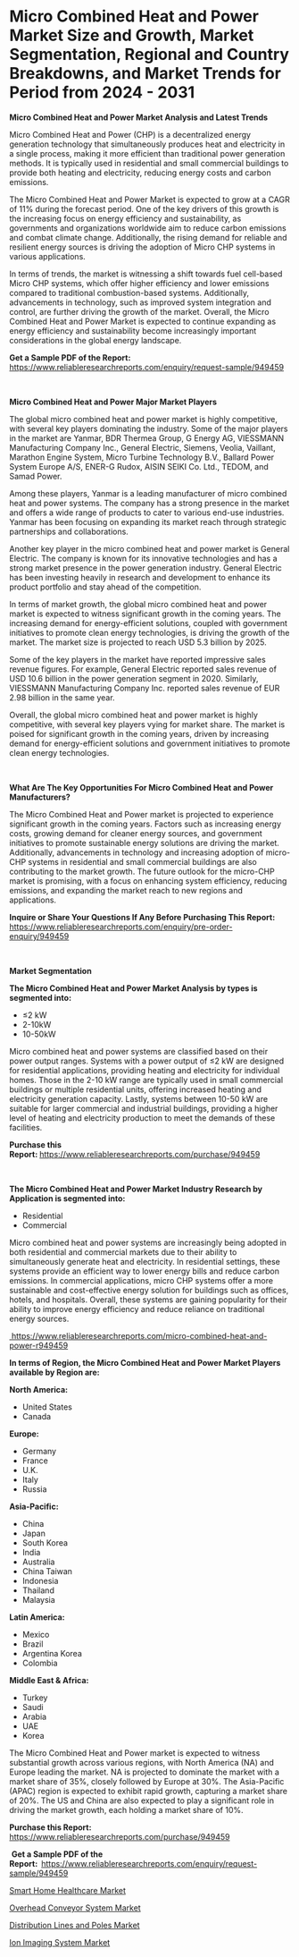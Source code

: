 <p><h1>Micro Combined Heat and Power Market Size and Growth, Market Segmentation, Regional and Country Breakdowns, and Market Trends for Period from 2024 -  2031</h1></p><p><strong>Micro Combined Heat and Power Market Analysis and Latest Trends</strong></p>
<p><p>Micro Combined Heat and Power (CHP) is a decentralized energy generation technology that simultaneously produces heat and electricity in a single process, making it more efficient than traditional power generation methods. It is typically used in residential and small commercial buildings to provide both heating and electricity, reducing energy costs and carbon emissions.</p><p>The Micro Combined Heat and Power Market is expected to grow at a CAGR of 11% during the forecast period. One of the key drivers of this growth is the increasing focus on energy efficiency and sustainability, as governments and organizations worldwide aim to reduce carbon emissions and combat climate change. Additionally, the rising demand for reliable and resilient energy sources is driving the adoption of Micro CHP systems in various applications.</p><p>In terms of trends, the market is witnessing a shift towards fuel cell-based Micro CHP systems, which offer higher efficiency and lower emissions compared to traditional combustion-based systems. Additionally, advancements in technology, such as improved system integration and control, are further driving the growth of the market. Overall, the Micro Combined Heat and Power Market is expected to continue expanding as energy efficiency and sustainability become increasingly important considerations in the global energy landscape.</p></p>
<p><strong>Get a Sample PDF of the Report:&nbsp;</strong> <a href="https://www.reliableresearchreports.com/enquiry/request-sample/949459">https://www.reliableresearchreports.com/enquiry/request-sample/949459</a></p>
<p>&nbsp;</p>
<p><strong>Micro Combined Heat and Power Major Market Players</strong></p>
<p><p>The global micro combined heat and power market is highly competitive, with several key players dominating the industry. Some of the major players in the market are Yanmar, BDR Thermea Group, G Energy AG, VIESSMANN Manufacturing Company Inc., General Electric, Siemens, Veolia, Vaillant, Marathon Engine System, Micro Turbine Technology B.V., Ballard Power System Europe A/S, ENER-G Rudox, AISIN SEIKI Co. Ltd., TEDOM, and Samad Power.</p><p>Among these players, Yanmar is a leading manufacturer of micro combined heat and power systems. The company has a strong presence in the market and offers a wide range of products to cater to various end-use industries. Yanmar has been focusing on expanding its market reach through strategic partnerships and collaborations.</p><p>Another key player in the micro combined heat and power market is General Electric. The company is known for its innovative technologies and has a strong market presence in the power generation industry. General Electric has been investing heavily in research and development to enhance its product portfolio and stay ahead of the competition.</p><p>In terms of market growth, the global micro combined heat and power market is expected to witness significant growth in the coming years. The increasing demand for energy-efficient solutions, coupled with government initiatives to promote clean energy technologies, is driving the growth of the market. The market size is projected to reach USD 5.3 billion by 2025.</p><p>Some of the key players in the market have reported impressive sales revenue figures. For example, General Electric reported sales revenue of USD 10.6 billion in the power generation segment in 2020. Similarly, VIESSMANN Manufacturing Company Inc. reported sales revenue of EUR 2.98 billion in the same year.</p><p>Overall, the global micro combined heat and power market is highly competitive, with several key players vying for market share. The market is poised for significant growth in the coming years, driven by increasing demand for energy-efficient solutions and government initiatives to promote clean energy technologies.</p></p>
<p>&nbsp;</p>
<p><strong>What Are The Key Opportunities For Micro Combined Heat and Power Manufacturers?</strong></p>
<p><p>The Micro Combined Heat and Power market is projected to experience significant growth in the coming years. Factors such as increasing energy costs, growing demand for cleaner energy sources, and government initiatives to promote sustainable energy solutions are driving the market. Additionally, advancements in technology and increasing adoption of micro-CHP systems in residential and small commercial buildings are also contributing to the market growth. The future outlook for the micro-CHP market is promising, with a focus on enhancing system efficiency, reducing emissions, and expanding the market reach to new regions and applications.</p></p>
<p><strong>Inquire or Share Your Questions If Any Before Purchasing This Report:</strong> <a href="https://www.reliableresearchreports.com/enquiry/pre-order-enquiry/949459">https://www.reliableresearchreports.com/enquiry/pre-order-enquiry/949459</a></p>
<p>&nbsp;</p>
<p><strong>Market Segmentation</strong></p>
<p><strong>The Micro Combined Heat and Power Market Analysis by types is segmented into:</strong></p>
<p><ul><li>≤2 kW</li><li>2-10kW</li><li>10-50kW</li></ul></p>
<p><p>Micro combined heat and power systems are classified based on their power output ranges. Systems with a power output of ≤2 kW are designed for residential applications, providing heating and electricity for individual homes. Those in the 2-10 kW range are typically used in small commercial buildings or multiple residential units, offering increased heating and electricity generation capacity. Lastly, systems between 10-50 kW are suitable for larger commercial and industrial buildings, providing a higher level of heating and electricity production to meet the demands of these facilities.</p></p>
<p><strong>Purchase this Report:&nbsp;</strong><a href="https://www.reliableresearchreports.com/purchase/949459">https://www.reliableresearchreports.com/purchase/949459</a></p>
<p>&nbsp;</p>
<p><strong>The Micro Combined Heat and Power Market Industry Research by Application is segmented into:</strong></p>
<p><ul><li>Residential</li><li>Commercial</li></ul></p>
<p><p>Micro combined heat and power systems are increasingly being adopted in both residential and commercial markets due to their ability to simultaneously generate heat and electricity. In residential settings, these systems provide an efficient way to lower energy bills and reduce carbon emissions. In commercial applications, micro CHP systems offer a more sustainable and cost-effective energy solution for buildings such as offices, hotels, and hospitals. Overall, these systems are gaining popularity for their ability to improve energy efficiency and reduce reliance on traditional energy sources.</p></p>
<p><a href="https://www.reliableresearchreports.com/micro-combined-heat-and-power-r949459">&nbsp;https://www.reliableresearchreports.com/micro-combined-heat-and-power-r949459</a></p>
<p><strong>In terms of Region, the Micro Combined Heat and Power Market Players available by Region are:</strong></p>
<p>
    <p> <strong> North America: </strong>
        <ul>
            <li>United States</li>
            <li>Canada</li>
        </ul>
        </p> 
    <p> <strong> Europe: </strong>
        <ul>
            <li>Germany</li>
            <li>France</li>
            <li>U.K.</li>
            <li>Italy</li>
            <li>Russia</li>
        </ul>
        </p> 
    <p> <strong> Asia-Pacific: </strong>
        <ul>
            <li>China</li>
            <li>Japan</li>
            <li>South Korea</li>
            <li>India</li>
            <li>Australia</li>
            <li>China Taiwan</li>
            <li>Indonesia</li>
            <li>Thailand</li>
            <li>Malaysia</li>
        </ul>
        </p> 
    <p> <strong> Latin America: </strong>
        <ul>
            <li>Mexico</li>
            <li>Brazil</li>
            <li>Argentina Korea</li>
            <li>Colombia</li>
        </ul>
        </p> 
    <p> <strong> Middle East & Africa: </strong>
        <ul>
            <li>Turkey</li>
            <li>Saudi</li>
            <li>Arabia</li>
            <li>UAE</li>
            <li>Korea</li>
        </ul>
    </p>
    </p>
<p><p>The Micro Combined Heat and Power market is expected to witness substantial growth across various regions, with North America (NA) and Europe leading the market. NA is projected to dominate the market with a market share of 35%, closely followed by Europe at 30%. The Asia-Pacific (APAC) region is expected to exhibit rapid growth, capturing a market share of 20%. The US and China are also expected to play a significant role in driving the market growth, each holding a market share of 10%.</p></p>
<p><strong>Purchase this Report: </strong><a href="https://www.reliableresearchreports.com/purchase/949459">https://www.reliableresearchreports.com/purchase/949459</a></p>
<p>&nbsp;<strong>Get a Sample PDF of the Report:&nbsp;&nbsp;</strong><a href="https://www.reliableresearchreports.com/enquiry/request-sample/949459">https://www.reliableresearchreports.com/enquiry/request-sample/949459</a></p>
<p><strong></strong></p>
<p><p><a href="https://github.com/lubmix/Market-Research-Report-List-2/blob/main/smart-home-healthcare-market.md">Smart Home Healthcare Market</a></p><p><a href="https://www.linkedin.com/pulse/overhead-conveyor-system-market-comprehensive-assessment-wneyc?trackingId=ni8IptpuS1%2FZt1j8chKYpQ%3D%3D">Overhead Conveyor System Market</a></p><p><a href="https://github.com/Hazelklievgspy6vdcsmu106w/Market-Research-Report-List-2/blob/main/distribution-lines-and-poles-market.md">Distribution Lines and Poles Market</a></p><p><a href="https://www.linkedin.com/pulse/ion-imaging-systemnbspmarket-focuses-market-share-size-projected-b6nnc?trackingId=UrG5di%2FINrJZQDLcrBsxyg%3D%3D">Ion Imaging System Market</a></p></p>